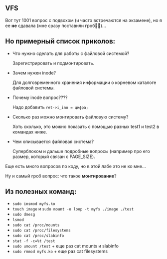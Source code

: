 ## VFS
Вот тут 1001 вопрос с подвохом (и часто встречаются на экзамене), но я ее **не** сдавала (мне сразу поставили гроб💅🫡)...

## Но примерный список приколов:
- Что нужно сделать для работы с файловой системой?

  Зарегистрировать и подмонтировать.
- Зачем нужен inode?

  Для долговременного хранения информации о корневом каталоге файловой системы.
- Почему inode вопрос????

  Надо добавить ```ret->i_ino = цифра;```

- Сколько раз можно монтировать файловую систему? 

  Хоть сколько, это можно показать с помощью разных test1 и test2 в командах ниже.

- Чем описывается файловая система?

  Суперблоком и дальше подробные вопросы (например про его размер, который связан с PAGE_SIZE).


Еще есть много вопросов по коду, но в этой лабе это не ко мне...

Ну и самый гроб вопрос: что такое **монтирование**?

## Из полезных команд:
- ```sudo insmod myfs.ko```
- ```touch image``` и ```sudo mount -o loop -t myfs ./image ./test```
- ```sudo dmesg```
- ```lsmod```
- ```sudo cat /proc/mounts```
- ```sudo cat /proc/filesystems```
- ```sudo cat /proc/slabinfo```
- ```stat -f -c=%t /test```
- ```sudo umount /test``` + еще раз cat mounts и slabinfo
- ```sudo rmmod myfs.ko``` + еще раз cat filesystems